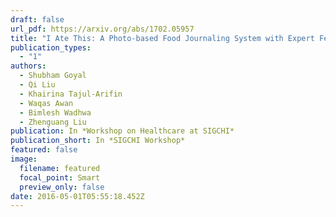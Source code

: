 ```yaml
---
draft: false
url_pdf: https://arxiv.org/abs/1702.05957
title: "I Ate This: A Photo-based Food Journaling System with Expert Feedback"
publication_types:
  - "1"
authors:
  - Shubham Goyal
  - Qi Liu
  - Khairina Tajul-Arifin
  - Waqas Awan
  - Bimlesh Wadhwa
  - Zhenguang Liu
publication: In *Workshop on Healthcare at SIGCHI*
publication_short: In *SIGCHI Workshop*
featured: false
image:
  filename: featured
  focal_point: Smart
  preview_only: false
date: 2016-05-01T05:55:18.452Z
---
```

